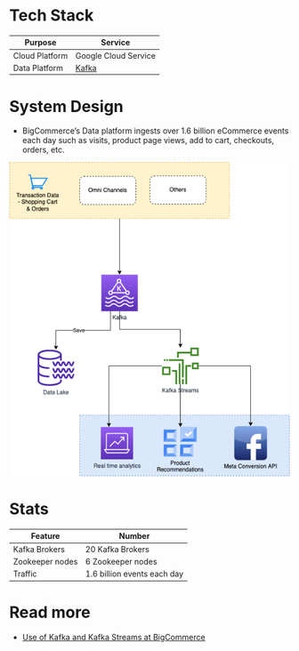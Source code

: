 # Tech Stack

| Purpose        | Service                                                               |
|----------------|-----------------------------------------------------------------------|
| Cloud Platform | Google Cloud Service                                                  |
| Data Platform  | [Kafka](../../HLD-System-Designs/4_MessageBrokersEDA/Kafka/Readme.md) |

# System Design
- BigCommerce’s Data platform ingests over 1.6 billion eCommerce events each day such as visits, product page views, add to cart, checkouts, orders, etc.

![](BigCommerceHLD.png)

# Stats

| Feature         | Number                      |
|-----------------|-----------------------------|
| Kafka Brokers   | 20 Kafka Brokers            |
| Zookeeper nodes | 6 Zookeeper nodes           |
| Traffic         | 1.6 billion events each day |

# Read more
- [Use of Kafka and Kafka Streams at BigCommerce](https://www.bigeng.io/kafka/)
